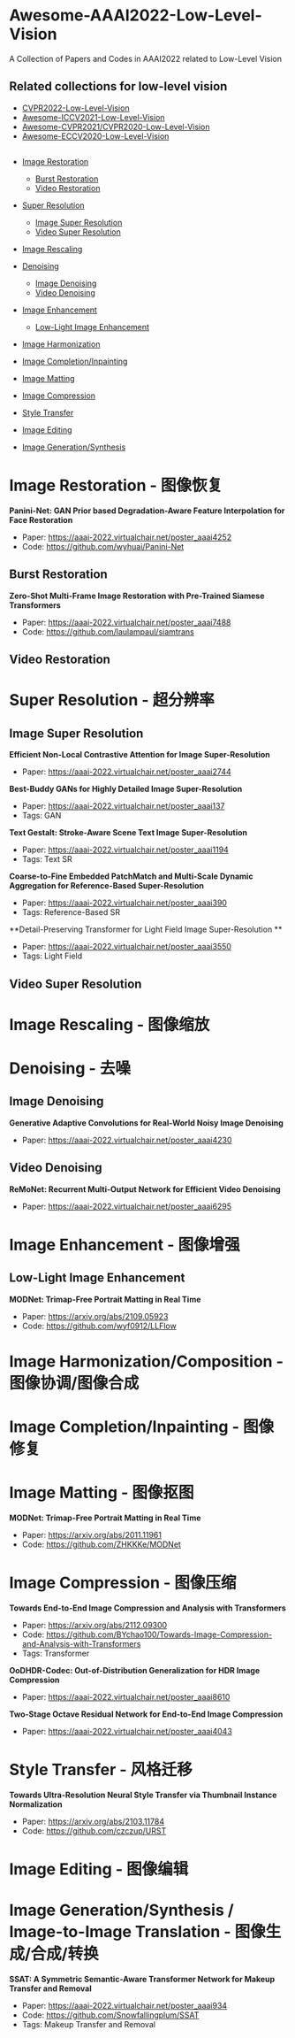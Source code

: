 # Awesome-AAAI2022-Low-Level-Vision
A Collection of Papers and Codes in AAAI2022 related to Low-Level Vision

## Related collections for low-level vision
- [CVPR2022-Low-Level-Vision](https://github.com/DarrenPan/CVPR2022-Low-Level-Vision)
- [Awesome-ICCV2021-Low-Level-Vision](https://github.com/Kobaayyy/Awesome-ICCV2021-Low-Level-Vision)
- [Awesome-CVPR2021/CVPR2020-Low-Level-Vision](https://github.com/Kobaayyy/Awesome-CVPR2021-CVPR2020-Low-Level-Vision)
- [Awesome-ECCV2020-Low-Level-Vision](https://github.com/Kobaayyy/Awesome-ECCV2020-Low-Level-Vision)


## 

- [Image Restoration](#ImageRetoration)
  - [Burst Restoration](#BurstRestoration)
  - [Video Restoration](#VideoRestoration)
- [Super Resolution](#SuperResolution)
  - [Image Super Resolution](#ImageSuperResolution)
  - [Video Super Resolution](#VideoSuperResolution)
- [Image Rescaling](#Rescaling)

- [Denoising](#Denoising)
  - [Image Denoising](#ImageDenosing)
  - [Video Denoising](#VideoDenosing)
  
- [Image Enhancement](#Enhancement)
  - [Low-Light Image Enhancement](#LowLight)

- [Image Harmonization](#Harmonization)

- [Image Completion/Inpainting](#Inpainting)

- [Image Matting](#Matting)

- [Image Compression](#ImageCompression)

- [Style Transfer](#StyleTransfer)

- [Image Editing](#ImageEditing)

- [Image Generation/Synthesis](#ImageGeneration)

<a name="ImageRetoration"></a>
# Image Restoration - 图像恢复

**Panini-Net: GAN Prior based Degradation-Aware Feature Interpolation for Face Restoration**
- Paper: https://aaai-2022.virtualchair.net/poster_aaai4252
- Code: https://github.com/wyhuai/Panini-Net


<a name="BurstRestoration"></a>
## Burst Restoration

**Zero-Shot Multi-Frame Image Restoration with Pre-Trained Siamese Transformers**
- Paper: https://aaai-2022.virtualchair.net/poster_aaai7488
- Code: https://github.com/laulampaul/siamtrans

<a name="VideoRestoration"></a>
## Video Restoration


<a name="SuperResolution"></a>
# Super Resolution - 超分辨率
<a name="ImageSuperResolution"></a>
## Image Super Resolution

**Efficient Non-Local Contrastive Attention for Image Super-Resolution**
- Paper: https://aaai-2022.virtualchair.net/poster_aaai2744

**Best-Buddy GANs for Highly Detailed Image Super-Resolution**
- Paper: https://aaai-2022.virtualchair.net/poster_aaai137
- Tags: GAN

**Text Gestalt: Stroke-Aware Scene Text Image Super-Resolution**
- Paper: https://aaai-2022.virtualchair.net/poster_aaai1194
- Tags: Text SR

**Coarse-to-Fine Embedded PatchMatch and Multi-Scale Dynamic Aggregation for Reference-Based Super-Resolution**
- Paper: https://aaai-2022.virtualchair.net/poster_aaai390
- Tags: Reference-Based SR

**Detail-Preserving Transformer for Light Field Image Super-Resolution **
- Paper: https://aaai-2022.virtualchair.net/poster_aaai3550
- Tags: Light Field

<a name="VideoSuperResolution"></a>
## Video Super Resolution


<a name="Rescaling"></a>
# Image Rescaling - 图像缩放


<a name="Denoising"></a>
# Denoising - 去噪

<a name="ImageDenoising"></a>
## Image Denoising

**Generative Adaptive Convolutions for Real-World Noisy Image Denoising**
- Paper: https://aaai-2022.virtualchair.net/poster_aaai4230

<a name="VideoDenoising"></a>
## Video Denoising

**ReMoNet: Recurrent Multi-Output Network for Efficient Video Denoising**
- Paper: https://aaai-2022.virtualchair.net/poster_aaai6295

<a name="Enhancement"></a>
# Image Enhancement - 图像增强

<a name="LowLight"></a>
## Low-Light Image Enhancement

**MODNet: Trimap-Free Portrait Matting in Real Time**
- Paper: https://arxiv.org/abs/2109.05923
- Code: https://github.com/wyf0912/LLFlow

<a name="Harmonization"></a>
# Image Harmonization/Composition - 图像协调/图像合成




<a name="Inpainting"></a>
# Image Completion/Inpainting - 图像修复


<a name="Matting"></a>
# Image Matting - 图像抠图

**MODNet: Trimap-Free Portrait Matting in Real Time**
- Paper: https://arxiv.org/abs/2011.11961
- Code: https://github.com/ZHKKKe/MODNet


<a name="ImageCompression"></a>
# Image Compression - 图像压缩

**Towards End-to-End Image Compression and Analysis with Transformers**
- Paper: https://arxiv.org/abs/2112.09300
- Code: https://github.com/BYchao100/Towards-Image-Compression-and-Analysis-with-Transformers
- Tags: Transformer

**OoDHDR-Codec: Out-of-Distribution Generalization for HDR Image Compression**
- Paper: https://aaai-2022.virtualchair.net/poster_aaai8610

**Two-Stage Octave Residual Network for End-to-End Image Compression**
- Paper: https://aaai-2022.virtualchair.net/poster_aaai4043


<a name="StyleTransfer"></a>
# Style Transfer - 风格迁移

**Towards Ultra-Resolution Neural Style Transfer via Thumbnail Instance Normalization**
- Paper: https://arxiv.org/abs/2103.11784
- Code: https://github.com/czczup/URST


<a name="ImageEditing"></a>
# Image Editing - 图像编辑


<a name=ImageGeneration></a>
# Image Generation/Synthesis / Image-to-Image Translation - 图像生成/合成/转换

**SSAT: A Symmetric Semantic-Aware Transformer Network for Makeup Transfer and Removal**
- Paper: https://aaai-2022.virtualchair.net/poster_aaai934
- Code: https://github.com/Snowfallingplum/SSAT
- Tags: Makeup Transfer and Removal
